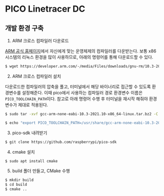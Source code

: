 # PICO Linetracer DC

## 개발 환경 구축

1. ARM 크로스 컴파일러 다운로드

[ARM 공식 홈페이지](https://developer.arm.com/downloads/-/gnu-rm)에서 자신에게 맞는 운영체제의 컴파일러를 다운받는다. 보통 x86 시스템의 리눅스 환경을 많이 사용하므로, 아래의 명령어를 통해 다운로드할 수 있다.

```sh
$ wget https://developer.arm.com/-/media/Files/downloads/gnu-rm/10.3-2021.10/gcc-arm-none-eabi-10.3-2021.10-x86_64-linux.tar.bz2
```

2. ARM 크로스 컴파일러 설치

다운로드한 컴파일러의 압축을 풀고, 터미널에서 해당 바이너리로 접근할 수 있도록 환경변수를 설정해준다. 이때 pico에서 사용하는 컴파일러 경로 환경변수 이름은 `PICO_TOOLCHAIN_PATH`이다. 참고로 아래 명령어 수행 후 터미널을 재시작 해줘야 환경변수가 제대로 적용된다.

```sh
$ sudo tar -xvf gcc-arm-none-eabi-10.3-2021.10-x86_64-linux.tar.bz2 -C /usr/share

$ echo "export PICO_TOOLCHAIN_PATH=/usr/share/gcc-arm-none-eabi-10.3-2021.10" >> ~/.bashrc
```

3. pico-sdk 내려받기

```sh
$ git clone https://github.com/raspberrypi/pico-sdk
```

4. cmake 설치

```sh
$ sudo apt install cmake
```

5. build 폴더 만들고, CMake 수행

```sh
$ mkdir build
$ cd build
$ cmake ..
```
